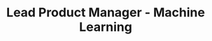 ---
# Feel free to add content and custom Front Matter to this file.
# To modify the layout, see https://jekyllrb.com/docs/themes/#overriding-theme-defaults
title: Lead Product Manager - Machine Learning
site.author.name: ASOS Data Science
layout: post
excerpt: As a Machine Learning Product Manager, you will articulate the vision for the team in line with the company AI strategy, establish roadmaps for delivery and define key KPIs for measuring success. You will engage actively with key stakeholders and develop an expert understanding of their problems, challenges, and product opportunities. You will also assess the potential value of new initiatives and prioritise them in line with the platform Objectives and Key Results.
link: https://careers.smartrecruiters.com/ASOS
---